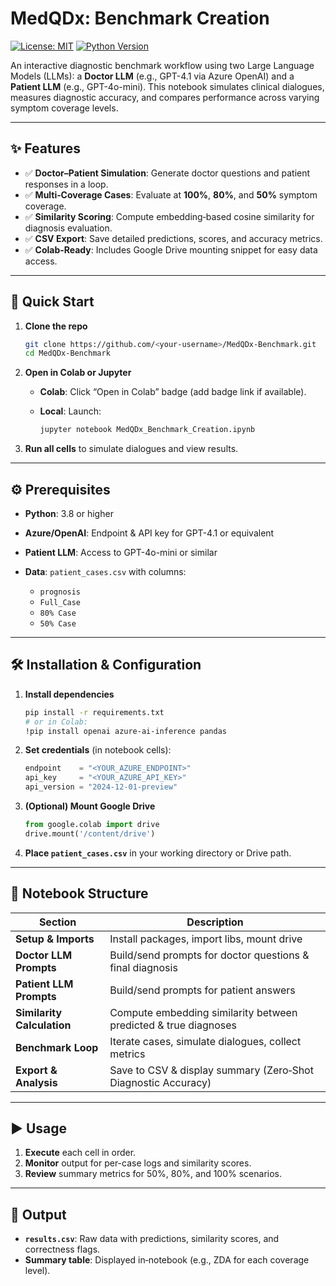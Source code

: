 # MedQDx: Benchmark Creation

[![License: MIT](https://img.shields.io/badge/License-MIT-green.svg)](LICENSE) [![Python Version](https://img.shields.io/badge/Python-3.8%2B-blue.svg)](#)

An interactive diagnostic benchmark workflow using two Large Language Models (LLMs): a **Doctor LLM** (e.g., GPT-4.1 via Azure OpenAI) and a **Patient LLM** (e.g., GPT-4o-mini). This notebook simulates clinical dialogues, measures diagnostic accuracy, and compares performance across varying symptom coverage levels.

---

## ✨ Features

* ✅ **Doctor–Patient Simulation**: Generate doctor questions and patient responses in a loop.
* ✅ **Multi‑Coverage Cases**: Evaluate at **100%**, **80%**, and **50%** symptom coverage.
* ✅ **Similarity Scoring**: Compute embedding‑based cosine similarity for diagnosis evaluation.
* ✅ **CSV Export**: Save detailed predictions, scores, and accuracy metrics.
* ✅ **Colab‑Ready**: Includes Google Drive mounting snippet for easy data access.

---

## 🚀 Quick Start

1. **Clone the repo**

   ```bash
   git clone https://github.com/<your-username>/MedQDx-Benchmark.git
   cd MedQDx-Benchmark
   ```
2. **Open in Colab or Jupyter**

   * **Colab**: Click “Open in Colab” badge (add badge link if available).
   * **Local**: Launch:

     ```bash
     jupyter notebook MedQDx_Benchmark_Creation.ipynb
     ```
3. **Run all cells** to simulate dialogues and view results.

---

## ⚙️ Prerequisites

* **Python**: 3.8 or higher
* **Azure/OpenAI**: Endpoint & API key for GPT-4.1 or equivalent
* **Patient LLM**: Access to GPT-4o-mini or similar
* **Data**: `patient_cases.csv` with columns:

  * `prognosis`
  * `Full_Case`
  * `80% Case`
  * `50% Case`

---

## 🛠️ Installation & Configuration

1. **Install dependencies**

   ```bash
   pip install -r requirements.txt
   # or in Colab:
   !pip install openai azure-ai-inference pandas
   ```

2. **Set credentials** (in notebook cells):

   ```python
   endpoint    = "<YOUR_AZURE_ENDPOINT>"
   api_key     = "<YOUR_AZURE_API_KEY>"
   api_version = "2024-12-01-preview"
   ```

3. **(Optional) Mount Google Drive**

   ```python
   from google.colab import drive
   drive.mount('/content/drive')
   ```

4. **Place `patient_cases.csv`** in your working directory or Drive path.

---

## 📖 Notebook Structure

| Section                    | Description                                                     |
| -------------------------- | --------------------------------------------------------------- |
| **Setup & Imports**        | Install packages, import libs, mount drive                      |
| **Doctor LLM Prompts**     | Build/send prompts for doctor questions & final diagnosis       |
| **Patient LLM Prompts**    | Build/send prompts for patient answers                          |
| **Similarity Calculation** | Compute embedding similarity between predicted & true diagnoses |
| **Benchmark Loop**         | Iterate cases, simulate dialogues, collect metrics              |
| **Export & Analysis**      | Save to CSV & display summary (Zero‑Shot Diagnostic Accuracy)   |

---

## ▶️ Usage

1. **Execute** each cell in order.
2. **Monitor** output for per-case logs and similarity scores.
3. **Review** summary metrics for 50%, 80%, and 100% scenarios.

---

## 📂 Output

* **`results.csv`**: Raw data with predictions, similarity scores, and correctness flags.
* **Summary table**: Displayed in‑notebook (e.g., ZDA for each coverage level).

